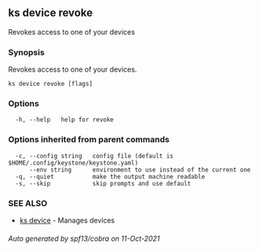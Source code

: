 ## ks device revoke

Revokes access to one of your devices

### Synopsis

Revokes access to one of your devices.

```
ks device revoke [flags]
```

### Options

```
  -h, --help   help for revoke
```

### Options inherited from parent commands

```
  -c, --config string   config file (default is $HOME/.config/keystone/keystone.yaml)
      --env string      environment to use instead of the current one
  -q, --quiet           make the output machine readable
  -s, --skip            skip prompts and use default
```

### SEE ALSO

* [ks device](ks_device.md)	 - Manages devices

###### Auto generated by spf13/cobra on 11-Oct-2021
